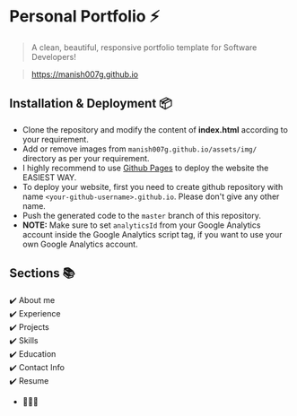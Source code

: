 # Personal Portfolio ⚡️ 
> A clean, beautiful, responsive portfolio template for Software Developers!

> https://manish007g.github.io

## Installation & Deployment 📦
- Clone the repository and modify the content of <b>index.html</b> according to your requirement.
- Add or remove images from `manish007g.github.io/assets/img/` directory as per your requirement.
- I highly recommend to use [Github Pages](https://create-react-app.dev/docs/deployment/#github-pages) to deploy the website the EASIEST WAY.
- To deploy your website, first you need to create github repository with name `<your-github-username>.github.io`. Please don't give any other name.
- Push the generated code to the `master` branch of this repository.
- <b>NOTE:</b> Make sure to set `analyticsId` from your Google Analytics account inside the Google Analytics script tag, if you want to use your own Google Analytics account.

## Sections 📚
✔️ About me\
✔️ Experience\
✔️ Projects \
✔️ Skills \
✔️ Education\
✔️ Contact Info\
✔️ Resume

* 🔨🔨🔨

